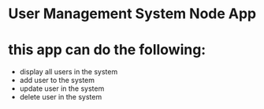 # User Management System Node App

# this app can do the following:

- display all users in the system
- add user to the system
- update user in the system
- delete user in the system
